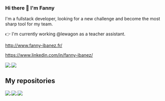 ### Hi there 👋 I'm Fanny

I'm a fullstack developer, looking for a new challenge and become the most sharp tool for my team.

👉 I'm currently working @lewagon as a teacher assistant.

http://www.fanny-ibanez.fr/

https://www.linkedin.com/in/fanny-ibanez/


<a href="https://github.com/fannyibz">
  <img align="center" src="https://github-readme-stats.vercel.app/api/top-langs/?username=fannyibz&layout=compact&theme=dark" />
</a>

<a href="https://github.com/fannyibz">
  <img align="center" src="https://github-readme-stats.vercel.app/api?username=fannyibz&theme=dark&show_icons=true" />
</a>

## My repositories

<a href="https://github.com/fannyibz/pong">
  <img align="center" src="https://github-readme-stats.vercel.app/api/pin/?username=fannyibz&repo=pong&theme=dark&show_icons=true" />
</a>
<a href="https://github.com/fannyibz/AIR_SUP_O">
  <img align="center" src="https://github-readme-stats.vercel.app/api/pin/?username=fannyibz&repo=AIR_SUP_O&theme=dark&show_icons=true" />
</a>
<a href="https://github.com/fannyibz/fanny-ibanez-website">
  <img align="center" src="https://github-readme-stats.vercel.app/api/pin/?username=fannyibz&repo=fanny-ibanez-website&theme=dark&show_icons=true" />
</a>



<!--
**fannyibz/fannyibz** is a ✨ _special_ ✨ repository because its `README.md` (this file) appears on your GitHub profile.


